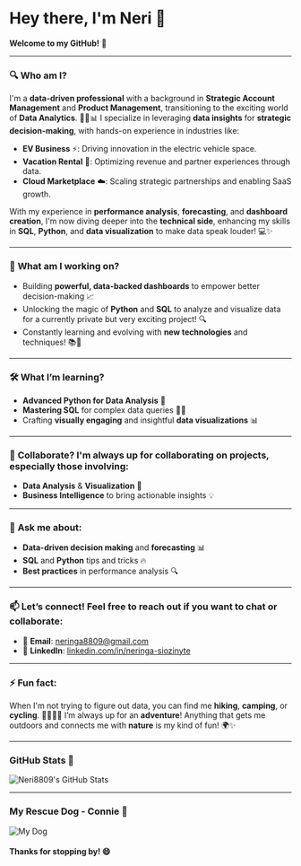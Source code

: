 # Hey there, I'm Neri 👋

**Welcome to my GitHub!** 🚀

---

### 🔍 **Who am I?**  

I'm a **data-driven professional** with a background in **Strategic Account Management** and **Product Management**, transitioning to the exciting world of **Data Analytics**. 💼🔄📊 I specialize in leveraging **data insights** for **strategic decision-making**, with hands-on experience in industries like:  
- **EV Business** ⚡: Driving innovation in the electric vehicle space.  
- **Vacation Rental** 🏡: Optimizing revenue and partner experiences through data.  
- **Cloud Marketplace** ☁️: Scaling strategic partnerships and enabling SaaS growth.  

With my experience in **performance analysis**, **forecasting**, and **dashboard creation**, I'm now diving deeper into the **technical side**, enhancing my skills in **SQL**, **Python**, and **data visualization** to make data speak louder! 💻✨

---

### 🌱 **What am I working on?**
- Building **powerful, data-backed dashboards** to empower better decision-making 📈
- Unlocking the magic of **Python** and **SQL** to analyze and visualize data for a currently private but very exciting project! 🔍
- Constantly learning and evolving with **new technologies** and techniques! 📚🔧

---

### 🛠️ **What I’m learning?**
- **Advanced Python for Data Analysis** 🐍
- **Mastering SQL** for complex data queries 🧑‍💻
- Crafting **visually engaging** and insightful **data visualizations** 📊

---

### 🤝 **Collaborate? I'm always up for collaborating on projects, especially those involving:**
- **Data Analysis** & **Visualization** 🔮
- **Business Intelligence** to bring actionable insights 💡

---

### 💬 **Ask me about:**
- **Data-driven decision making** and **forecasting** 📊
- **SQL** and **Python** tips and tricks 🔥
- **Best practices** in performance analysis 🔍

---

### 📫 **Let’s connect! Feel free to reach out if you want to chat or collaborate:**
- 📧 **Email**: [neringa8809@gmail.com](mailto:neringa8809@gmail.com)
- 🔗 **LinkedIn**: [linkedin.com/in/neringa-siozinyte](https://linkedin.com/in/neringa-siozinyte)

---

### ⚡ **Fun fact:**  
When I'm not trying to figure out data, you can find me **hiking**, **camping**, or **cycling**. 🚴‍♂️⛺🌲 I’m always up for an **adventure**! Anything that gets me outdoors and connects me with **nature** is my kind of fun! 🌍✨

---

### GitHub Stats 🌟

![Neri8809's GitHub Stats](https://github-readme-stats.vercel.app/api?username=Neri8809&show_icons=true&hide_title=true&count_private=true&theme=gruvbox)

---

### My Rescue Dog - Connie 🌟
![My Dog](./DSCF1770.jpg)

#### **Thanks for stopping by!** 😄
